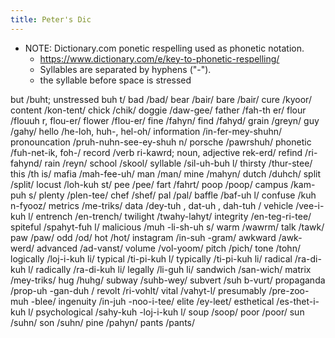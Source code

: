 ```yaml
---
title: Peter's Dic
---
```


- NOTE: Dictionary.com ponetic respelling used as phonetic notation. 
  - https://www.dictionary.com/e/key-to-phonetic-respelling/
  - Syllables are separated by hyphens ("-"). 
  - the syllable before space is stressed


but /buht; unstressed buh t/
bad /bad/
bear /bair/
bare /bair/
cure /kyoor/
content /kon-tent/
chick /chik/
doggie /daw-gee/
father /fah-th er/
flour /flouuh r, flou-er/
flower /flou-er/
fine /fahyn/
find /fahyd/
grain /greyn/
guy /gahy/
hello /he-loh, huh-, hel-oh/
information /in-fer-mey-shuhn/
pronouncation /pruh-nuhn-see-ey-shuh n/
porsche /pawrshuh/
phonetic /fuh-net-ik, foh-/
record /verb ri-kawrd; noun, adjective rek-erd/
refind /ri-fahynd/
rain /reyn/
school /skool/
syllable /sil-uh-buh l/
thirsty /thur-stee/
this /th is/
mafia /mah-fee-uh/
man /man/
mine /mahyn/
dutch /duhch/
split /split/
locust /loh-kuh st/
pee /pee/
fart /fahrt/
poop /poop/
campus /kam-puh s/
plenty /plen-tee/
chef /shef/
pal /pal/
baffle /baf-uh l/
confuse /kuh n-fyooz/
metrics /me-triks/
data /dey-tuh , dat-uh , dah-tuh /
vehicle /vee-i-kuh l/
entrench /en-trench/
twilight /twahy-lahyt/
integrity /en-teg-ri-tee/
spiteful /spahyt-fuh l/
malicious /muh -li-sh-uh s/
warm /wawrm/
talk /tawk/
paw /paw/
odd /od/
hot /hot/
instagram /in-suh -gram/
awkward /awk-werd/
advanced /ad-vanst/
volume /vol-yoom/
pitch /pich/
tone /tohn/
logically /loj-i-kuh li/
typical /ti-pi-kuh l/
typically /ti-pi-kuh li/
radical /ra-di-kuh l/
radically /ra-di-kuh li/
legally /li-guh li/
sandwich /san-wich/
matrix /mey-triks/
hug /huhg/
subway /suhb-wey/
subvert /suh b-vurt/
propaganda /prop-uh -gan-duh /
revolt /ri-vohlt/
vital /vahyt-l/
presumably /pre-zoo-muh -blee/
ingenuity /in-juh -noo-i-tee/
elite /ey-leet/
esthetical /es-thet-i-kuh l/
psychological /sahy-kuh -loj-i-kuh l/
soup /soop/
poor /poor/
sun /suhn/
son /suhn/
pine /pahyn/
pants /pants/
